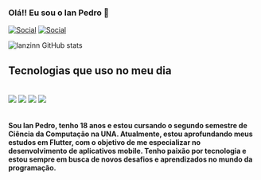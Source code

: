 
### Olá!! Eu sou o Ian Pedro 👋

[![Social](https://img.shields.io/badge/Instagram-E4405F?style=for-the-badge&logo=instagram&logoColor=white)](https://www.instagram.com/ianzinx7_/profilecard/?igsh=ZDR5Nm1zbTl2cXlh)
[![Social](https://img.shields.io/badge/LinkedIn-0077B5?style=for-the-badge&logo=linkedin&logoColor=white)](https://www.linkedin.com/in/ian-pedro-barbosa-160105251/)


![Ianzinn GitHub stats](https://github-readme-stats.vercel.app/api?username=Ianzinn&show_icons=true&theme=dark)

## Tecnologias que uso no meu dia 

<div style= "display: inline_block"><br/>
  <img align="center" alr="Flutter" src="https://img.shields.io/badge/Flutter-02569B?style=for-the-badge&logo=flutter&logoColor=white" /> 
  <img align="center" alr="Dart" src="https://img.shields.io/badge/Dart-0175C2?style=for-the-badge&logo=dart&logoColor=white" />
  <img align="center" alr="Htm5" src="https://img.shields.io/badge/HTML5-E34F26?style=for-the-badge&logo=html5&logoColor=white" />
  <img align="center" alr="Css" src="https://img.shields.io/badge/CSS3-1572B6?style=for-the-badge&logo=css3&logoColor=white" />
  <br/>
</div><br/>

####  Sou Ian Pedro, tenho 18 anos e estou cursando o segundo semestre de Ciência da Computação na UNA. Atualmente, estou aprofundando meus estudos em Flutter, com o objetivo de me especializar no desenvolvimento de aplicativos mobile. Tenho paixão por tecnologia e estou sempre em busca de novos desafios e aprendizados no mundo da programação.
